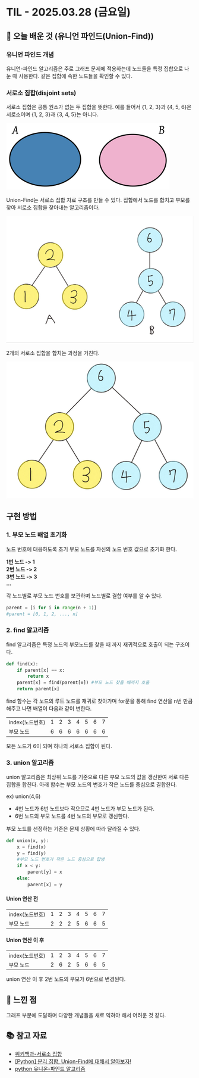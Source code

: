 # TIL - 2025.03.28 (금요일)

## 📝 오늘 배운 것 (유니언 파인드(Union-Find))

### 유니언 파인드 개념

유니언-파인드 알고리즘은 주로 그래프 문제에 적용하는데 노드들을 특정 집합으로 나눈 때 사용한다. 같은 집합에 속한 노드들을 확인할 수 있다.

### 서로소 집합(disjoint sets)

서로소 집합은 공통 원소가 없는 두 집합을 뜻한다. 예를 들어서 {1, 2, 3}과 {4, 5, 6}은 서로소이며 {1, 2, 3}과 {3, 4, 5}는 아니다.

![alt text](image.png)

Union-Find는 서로소 집합 자료 구조를 만들 수 있다. 집합에서 노드를 합치고 부모를 찾아 서로소 집합을 찾아내는 알고리즘이다.

![alt text](image-1.png)

2개의 서로소 집합을 합치는 과정을 거친다.

![alt text](image-2.png)

## 구현 방법

### 1. 부모 노드 배열 초기화

노드 번호에 대응하도록 초기 부모 노드를 자신의 노드 번호 값으로 초기화 한다.

**1번 노드 -> 1**</br>
**2번 노드 -> 2**</br>
**3번 노드 -> 3**</br>
**...**

각 노드별로 부모 노드 번호를 보관하며 노드별로 결합 여부를 알 수 있다.

```python
parent = [i for i in range(n + 1)]
#parent = [0, 1, 2, ..., n]
```

### 2. find 알고리즘

find 알고리즘은 특정 노드의 부모노드를 찾을 때 까지 재귀적으로 호출이 되는 구조이다.

```python
def find(x):
    if parent[x] == x:
        return x
    parent[x] = find(parent[x])	#부모 노드 찾을 때까지 호출
    return parent[x]
```

find 함수는 각 노드의 루트 노드를 재귀로 찾아가며 for문을 통해 find 연산을 n번 만큼 해주고 나면 배열이 다음과 같이 변한다.

|||||||||
|---|---|--|--|--|--|--|--|
|index(노드번호)|	1|	2|	3|	4|	5|	6|	7|
|부모 노드|	6	|6	|6	|6	|6	|6	|6|

모든 노드가 6이 되며 하나의 서로소 집합이 된다.

### 3. union 알고리즘

union 알고리즘은 최상위 노드를 기준으로 다른 부모 노드의 값을 갱신한여 서로 다른 집합을 합친다.
아래 함수는 부모 노드의 번호가 작은 노드를 중심으로 결합한다.

ex) union(4,6)

- 4번 노드가 6번 노드보다 작으므로 4번 노드가 부모 노드가 된다.
- 6번 노드의 부모 노드를 4번 노드의 부모로 갱신한다.

부모 노드를 선정하는 기준은 문제 상황에 따라 달라질 수 있다.

```python
def union(x, y):
    x = find(x)
    y = find(y)
  	#부모 노드 번호가 작은 노드 중심으로 합병
    if x < y:	
        parent[y] = x
    else:
        parent[x] = y
```

#### Union 연산 전

|||||||||
|---|---|--|--|--|--|--|--|
|index(노드번호)|	1|	2|	3|	4|	5|	6|	7|
|부모 노드|	2	|2	|2	|5	|6	|6	|5|

#### Union 연산 이 후

|||||||||
|---|---|--|--|--|--|--|--|
|index(노드번호)|	1|	2|	3|	4|	5|	6|	7|
|부모 노드|	2	|6	|2	|5	|6	|6	|5|

union 연산 이 후 2번 노드의 부모가 6번으로 변경된다.

## 🧐 느낀 점

그래프 부분에 도달하며 다양한 개념들을 새로 익혀야 해서 어려운 것 같다.

## 📚 참고 자료

- [위키백과-서로소 집합](https://ko.wikipedia.org/wiki/%EC%84%9C%EB%A1%9C%EC%86%8C_%EC%A7%91%ED%95%A9)
- [[Python] 분리 집합, Union-Find에 대해서 알아보자!](https://www.jongung.com/292)
- [python 유니온-파인드 알고리즘](https://michelangeloo.tistory.com/12)